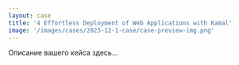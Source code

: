 ```yaml
---
layout: case
title: '4 Effortless Deployment of Web Applications with Kamal'
image: '/images/cases/2023-12-1-case/case-preview-img.png'
---
```


Описание вашего кейса здесь...
